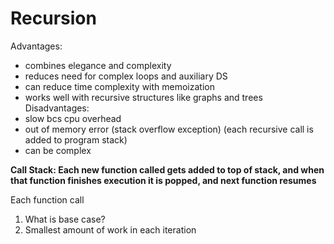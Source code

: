 # Recursion
Advantages:
* combines elegance and complexity
* reduces need for complex loops and auxiliary DS
* can reduce time complexity with memoization
* works well with recursive structures like graphs and trees
Disadvantages:
* slow bcs cpu overhead
* out of memory error (stack overflow exception) (each recursive call is added to program stack)
* can be complex

**Call Stack: Each new function called gets added to top of stack, and when that function finishes execution it is popped, and next function resumes**

Each function call
1. What is base case?
2. Smallest amount of work in each iteration
